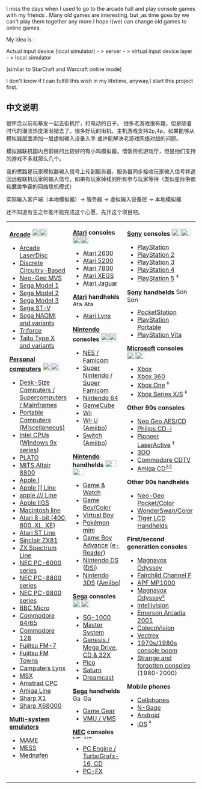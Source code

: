 I miss the days when I used to go to the arcade hall and play console games with my friends . Many old games are interesting, but ,as time goes by
we can't play them together any more.I hope I(we) can change old games to online games.

My idea is :

Actual input device (local simulator) - > server - > virtual input device layer - > local simulator

(similar to StarCraft and Warcraft online mode)

I don't know if I can fulfill this wish in my lifetime, anyway,I start this project first.

## 中文说明

很怀念以前和基友一起去街机厅，打电动的日子。 很多老游戏很有趣，但是随着时代的潮流热度渐渐褪去了。很多好玩的街机、主机游戏支持2p,4p。如果能够从模拟器层面添加一层虚拟输入设备入手
或许能解决老游戏网络对战的问题。

模拟器联机国内目前做的比较好的有小鸡模拟器，悟饭街机游戏厅，但是他们支持的游戏不多就那么几个。

我的思路是玩家模拟器输入信号上传到服务器，服务器同步接收玩家输入信号并返回远程联机玩家的输入信号，如果有玩家掉线则所有参与玩家等待（类似星际争霸和魔兽争霸的网络联机模式）

实际输入客户端（本地模拟器）-> 服务器 -> 虚拟输入设备层 -> 本地模拟器

还不知道有生之年能不能完成这个心愿，先开这个项目吧。


<table width="100%">

<tbody><tr valign="top">
<td width="33%">
<p><font size="3"><b><a href="https://emulation.gametechwiki.com/index.php/Arcade_emulators" title="Arcade emulators">Arcade</a></b></font> <a href="https://emulation.gametechwiki.com/index.php/File:PacmanGhost.png" class="image"><noscript><img alt="PacmanGhost.png" src="/https://emulation.gametechwiki.com/images/thumb/9/9a/PacmanGhost.png/20px-PacmanGhost.png" width="20" height="21"></noscript><img width="20" height="21" src="/https://emulation.gametechwiki.com/images/thumb/9/9a/PacmanGhost.png/20px-PacmanGhost.png" alt="PacmanGhost.png" style="width: 20px;height: 21px;" class="image-lazy-loaded"></a> 
</p>
<ul><li><a href="https://emulation.gametechwiki.com/index.php/Arcade_LaserDisc_emulators" title="Arcade LaserDisc emulators">Arcade LaserDisc</a></li>
<li><a href="https://emulation.gametechwiki.com/index.php/Discrete_Circuitry-Based_Arcade_Games" title="Discrete Circuitry-Based Arcade Games">Discrete Circuitry-Based</a></li>
<li><a href="https://emulation.gametechwiki.com/index.php/Neo_Geo_and_variants" title="Neo Geo and variants">Neo-Geo MVS</a></li>
<li><a href="https://emulation.gametechwiki.com/index.php/Sega_Model_1" title="Sega Model 1">Sega Model 1</a></li>
<li><a href="https://emulation.gametechwiki.com/index.php/Sega_Model_2" title="Sega Model 2">Sega Model 2</a></li>
<li><a href="https://emulation.gametechwiki.com/index.php/Sega_Model_3" title="Sega Model 3">Sega Model 3</a></li>
<li><a href="https://emulation.gametechwiki.com/index.php/Sega_Saturn_emulators" title="Sega Saturn emulators">Sega ST-V</a></li>
<li><a href="https://emulation.gametechwiki.com/index.php/Sega_NAOMI_and_variants" title="Sega NAOMI and variants">Sega NAOMI and variants</a></li>
<li><a href="https://emulation.gametechwiki.com/index.php/GameCube_emulators#Triforce" title="GameCube emulators">Triforce</a></li>
<li><a href="https://emulation.gametechwiki.com/index.php/Taito_Type_X_and_variants" title="Taito Type X and variants">Taito Type X and variants</a></li></ul>
<p><font size="3"><b><a href="https://emulation.gametechwiki.com/index.php/List_of_computers" title="List of computers">Personal computers</a></b></font> <a href="https://emulation.gametechwiki.com/index.php/File:Crt-monitor.png" class="image"><noscript><img alt="Crt-monitor.png" src="/https://emulation.gametechwiki.com/images/thumb/a/a5/Crt-monitor.png/22px-Crt-monitor.png" width="22" height="22"></noscript><img width="22" height="22" src="/https://emulation.gametechwiki.com/images/thumb/a/a5/Crt-monitor.png/22px-Crt-monitor.png" alt="Crt-monitor.png" style="width: 22px;height: 22px;" class="image-lazy-loaded"></a> 
</p>
<ul><li><a href="https://emulation.gametechwiki.com/index.php/Desk-Size_Computers_/_Supercomputers_/_Mainframes" title="Desk-Size Computers / Supercomputers / Mainframes">Desk-Size Computers / Supercomputers / Mainframes</a></li>
<li><a href="https://emulation.gametechwiki.com/index.php/Portable_Computers_(Miscellaneous)" title="Portable Computers (Miscellaneous)">Portable Computers (Miscellaneous)</a></li>
<li><a href="https://emulation.gametechwiki.com/index.php/Intel_CPUs" title="Intel CPUs">Intel CPUs</a> (<a href="https://emulation.gametechwiki.com/index.php/Windows_95/98/ME_emulators" title="Windows 95/98/ME emulators">Windows 9x series</a>)</li>
<li><a href="https://emulation.gametechwiki.com/index.php/PLATO_Computer_System" title="PLATO Computer System">PLATO</a></li>
<li><a href="https://emulation.gametechwiki.com/index.php/Altair_8800" title="Altair 8800">MITS Altair 8800</a></li>
<li><a href="https://emulation.gametechwiki.com/index.php/Apple_I_emulators" title="Apple I emulators">Apple I</a></li>
<li><a href="https://emulation.gametechwiki.com/index.php/Apple_II_Line" title="Apple II Line">Apple ][ Line</a></li>
<li><a href="https://emulation.gametechwiki.com/index.php/Apple_///_Line" title="Apple /// Line">apple /// Line</a></li>
<li><a href="https://emulation.gametechwiki.com/index.php/Apple_IIGS_emulators" title="Apple IIGS emulators">Apple IIGS</a></li>
<li><a href="https://emulation.gametechwiki.com/index.php/Macintosh_line" title="Macintosh line">Macintosh line</a></li>
<li><a href="https://emulation.gametechwiki.com/index.php/Atari_8-bit" title="Atari 8-bit">Atari 8-bit (400, 800, XL, XE)</a></li>
<li><a href="https://emulation.gametechwiki.com/index.php/Atari_ST_Line" title="Atari ST Line">Atari ST Line</a></li>
<li><a href="https://emulation.gametechwiki.com/index.php/Sinclair_ZX81_emulators" title="Sinclair ZX81 emulators">Sinclair ZX81</a></li>
<li><a href="https://emulation.gametechwiki.com/index.php/ZX_Spectrum_Line" title="ZX Spectrum Line">ZX Spectrum Line</a></li>
<li><a href="https://emulation.gametechwiki.com/index.php/NEC_PC-6000_series" title="NEC PC-6000 series">NEC PC-6000 series</a></li>
<li><a href="https://emulation.gametechwiki.com/index.php/NEC_PC-8800_series" title="NEC PC-8800 series">NEC PC-8800 series</a></li>
<li><a href="https://emulation.gametechwiki.com/index.php/NEC_PC-9800_series" title="NEC PC-9800 series">NEC PC-9800 series</a></li>
<li><a href="https://emulation.gametechwiki.com/index.php/BBC_Micro_emulators" title="BBC Micro emulators">BBC Micro</a></li>
<li><a href="https://emulation.gametechwiki.com/index.php/Commodore_64_emulators" title="Commodore 64 emulators">Commodore 64/65</a></li>
<li><a href="https://emulation.gametechwiki.com/index.php/Commodore_128_emulators" title="Commodore 128 emulators">Commodore 128</a></li>
<li><a href="https://emulation.gametechwiki.com/index.php/Fujitsu_FM-7_emulators" title="Fujitsu FM-7 emulators">Fujitsu FM-7</a></li>
<li><a href="https://emulation.gametechwiki.com/index.php/FM_Towns_emulators" title="FM Towns emulators">Fujitsu FM Towns</a></li>
<li><a href="https://emulation.gametechwiki.com/index.php/Camputers_Lynx_emulators" title="Camputers Lynx emulators">Camputers Lynx</a></li>
<li><a href="https://emulation.gametechwiki.com/index.php/MSX_emulators" title="MSX emulators">MSX</a></li>
<li><a href="https://emulation.gametechwiki.com/index.php/Amstrad_CPC_emulators" title="Amstrad CPC emulators">Amstrad CPC</a></li>
<li><a href="https://emulation.gametechwiki.com/index.php/Amiga_Line" title="Amiga Line">Amiga Line</a></li>
<li><a href="https://emulation.gametechwiki.com/index.php/Sharp_X1_emulators" title="Sharp X1 emulators">Sharp X1</a></li>
<li><a href="https://emulation.gametechwiki.com/index.php/Sharp_X68000_emulators" title="Sharp X68000 emulators">Sharp X68000</a></li></ul>
<p><font size="3"><b><a href="https://emulation.gametechwiki.com/index.php/Multi-system_emulators" title="Multi-system emulators">Multi-system emulators</a></b></font>
</p>
<ul><li><a href="https://emulation.gametechwiki.com/index.php/MAME" title="MAME">MAME</a></li>
<li><a href="https://emulation.gametechwiki.com/index.php/MESS" title="MESS">MESS</a></li>
<li><a href="https://emulation.gametechwiki.com/index.php/Mednafen" title="Mednafen">Mednafen</a></li></ul>
</td>
<td width="33%">
<p><font size="3"><b><a href="https://emulation.gametechwiki.com/index.php/Atari" title="Atari">Atari</a> consoles</b></font> <a href="https://emulation.gametechwiki.com/index.php/File:Atari_logo.png" class="image"><noscript><img alt="Atari logo.png" src="/https://emulation.gametechwiki.com/images/thumb/0/0e/Atari_logo.png/21px-Atari_logo.png" width="21" height="19"></noscript><img width="21" height="19" src="/https://emulation.gametechwiki.com/images/thumb/0/0e/Atari_logo.png/21px-Atari_logo.png" alt="Atari logo.png" style="width: 21px;height: 19px;" class="image-lazy-loaded"></a>
</p>
<ul><li><a href="https://emulation.gametechwiki.com/index.php/Atari_2600_emulators" title="Atari 2600 emulators">Atari 2600</a></li>
<li><a href="https://emulation.gametechwiki.com/index.php/Atari_5200_emulators" title="Atari 5200 emulators">Atari 5200</a></li>
<li><a href="https://emulation.gametechwiki.com/index.php/Atari_7800_emulators" title="Atari 7800 emulators">Atari 7800</a></li>
<li><a href="https://emulation.gametechwiki.com/index.php/Atari_8-bit#Atari_XEGS" title="Atari 8-bit">Atari XEGS</a></li>
<li><a href="https://emulation.gametechwiki.com/index.php/Atari_Jaguar_emulators" title="Atari Jaguar emulators">Atari Jaguar</a></li></ul>
<p><font size="3"><b><a href="https://emulation.gametechwiki.com/index.php/Atari" title="Atari">Atari</a> handhelds</b></font> <a href="https://emulation.gametechwiki.com/index.php/File:Atari-Lynx-I-Handheld.png" class="image"><noscript><img alt="Atari-Lynx-I-Handheld.png" src="/https://emulation.gametechwiki.com/images/thumb/e/eb/Atari-Lynx-I-Handheld.png/30px-Atari-Lynx-I-Handheld.png" width="30" height="15"></noscript><img width="30" height="15" src="/https://emulation.gametechwiki.com/images/thumb/e/eb/Atari-Lynx-I-Handheld.png/30px-Atari-Lynx-I-Handheld.png" alt="Atari-Lynx-I-Handheld.png" style="width: 30px;height: 15px;" class="image-lazy-loaded"></a>
</p>
<ul><li><a href="https://emulation.gametechwiki.com/index.php/Atari_Lynx_emulators" title="Atari Lynx emulators">Atari Lynx</a></li></ul>
<p><font size="3"><b><a href="https://emulation.gametechwiki.com/index.php/Nintendo" title="Nintendo">Nintendo</a> consoles</b></font> <a href="https://emulation.gametechwiki.com/index.php/File:N64_logo.png" class="image"><noscript><img alt="N64 logo.png" src="/https://emulation.gametechwiki.com/images/thumb/c/c5/N64_logo.png/21px-N64_logo.png" width="21" height="22"></noscript><img width="21" height="22" src="/https://emulation.gametechwiki.com/images/thumb/c/c5/N64_logo.png/21px-N64_logo.png" alt="N64 logo.png" style="width: 21px;height: 22px;" class="image-lazy-loaded"></a> 
</p>
<ul><li><a href="https://emulation.gametechwiki.com/index.php/Nintendo_Entertainment_System_emulators" title="Nintendo Entertainment System emulators">NES / Famicom</a></li>
<li><a href="https://emulation.gametechwiki.com/index.php/Super_Nintendo_emulators" title="Super Nintendo emulators">Super Nintendo / Super Famicom</a></li>
<li><a href="https://emulation.gametechwiki.com/index.php/Nintendo_64_emulators" title="Nintendo 64 emulators">Nintendo 64</a></li>
<li><a href="https://emulation.gametechwiki.com/index.php/GameCube_emulators" title="GameCube emulators">GameCube</a></li>
<li><a href="https://emulation.gametechwiki.com/index.php/Wii_emulators" title="Wii emulators">Wii</a></li>
<li><a href="https://emulation.gametechwiki.com/index.php/Wii_U_emulators" title="Wii U emulators">Wii U</a> (<a href="https://emulation.gametechwiki.com/index.php/Amiibo" title="Amiibo">Amiibo</a>)</li>
<li><a href="https://emulation.gametechwiki.com/index.php/Nintendo_Switch_emulators" title="Nintendo Switch emulators">Switch</a> (<a href="https://emulation.gametechwiki.com/index.php/Amiibo" title="Amiibo">Amiibo</a>)</li></ul>
<p><font size="3"><b><a href="https://emulation.gametechwiki.com/index.php/Nintendo" title="Nintendo">Nintendo</a> handhelds</b></font> <a href="https://emulation.gametechwiki.com/index.php/File:Gameboy_Advance.png" class="image"><noscript><img alt="Gameboy Advance.png" src="/https://emulation.gametechwiki.com/images/thumb/6/68/Gameboy_Advance.png/30px-Gameboy_Advance.png" width="30" height="18"></noscript><img width="30" height="18" src="/https://emulation.gametechwiki.com/images/thumb/6/68/Gameboy_Advance.png/30px-Gameboy_Advance.png" alt="Gameboy Advance.png" style="width: 30px;height: 18px;" class="image-lazy-loaded"></a> 
</p>
<ul><li><a href="https://emulation.gametechwiki.com/index.php/Game_%26_Watch" title="Game &amp; Watch">Game &amp; Watch</a></li>
<li><a href="https://emulation.gametechwiki.com/index.php/Game_Boy/Game_Boy_Color_emulators" title="Game Boy/Game Boy Color emulators">Game Boy/Color</a></li>
<li><a href="https://emulation.gametechwiki.com/index.php/Virtual_Boy_emulators" title="Virtual Boy emulators">Virtual Boy</a></li>
<li><a href="https://emulation.gametechwiki.com/index.php/Pok%C3%A9mon_mini_emulators" title="Pokémon mini emulators">Pokémon mini</a></li>
<li><a href="https://emulation.gametechwiki.com/index.php/Game_Boy_Advance_emulators" title="Game Boy Advance emulators">Game Boy Advance</a> (<a href="https://emulation.gametechwiki.com/index.php/GBA_e-Reader_emulators" title="GBA e-Reader emulators">e-Reader</a>)</li>
<li><a href="https://emulation.gametechwiki.com/index.php/Nintendo_DS_emulators" title="Nintendo DS emulators">Nintendo DS</a> (<a href="https://emulation.gametechwiki.com/index.php/Nintendo_DSi_emulators" title="Nintendo DSi emulators">DSi</a>)</li>
<li><a href="https://emulation.gametechwiki.com/index.php/Nintendo_3DS_emulators" title="Nintendo 3DS emulators">Nintendo 3DS</a> (<a href="https://emulation.gametechwiki.com/index.php/Amiibo" title="Amiibo">Amiibo</a>)</li></ul>
<p><font size="3"><b><a href="https://emulation.gametechwiki.com/index.php/Sega" title="Sega">Sega</a> consoles</b></font> <a href="https://emulation.gametechwiki.com/index.php/Category:Sega_consoles" title="Category:Sega consoles"><noscript><img alt="Dreamcast logo.png" src="/https://emulation.gametechwiki.com/images/thumb/4/48/Dreamcast_logo.png/23px-Dreamcast_logo.png" width="23" height="20"></noscript><img width="23" height="20" src="/https://emulation.gametechwiki.com/images/thumb/4/48/Dreamcast_logo.png/23px-Dreamcast_logo.png" alt="Dreamcast logo.png" style="width: 23px;height: 20px;" class="image-lazy-loaded"></a>
</p>
<ul><li><a href="https://emulation.gametechwiki.com/index.php/SG-1000_emulators" title="SG-1000 emulators">SG-1000</a></li>
<li><a href="https://emulation.gametechwiki.com/index.php/Master_System_emulators" title="Master System emulators">Master System</a></li>
<li><a href="https://emulation.gametechwiki.com/index.php/Sega_Genesis_emulators" title="Sega Genesis emulators">Genesis / Mega Drive, CD &amp; 32X</a></li>
<li><a href="https://emulation.gametechwiki.com/index.php/Sega_Pico" title="Sega Pico">Pico</a></li>
<li><a href="https://emulation.gametechwiki.com/index.php/Sega_Saturn_emulators" title="Sega Saturn emulators">Saturn</a></li>
<li><a href="https://emulation.gametechwiki.com/index.php/Sega_Dreamcast_emulators" title="Sega Dreamcast emulators">Dreamcast</a></li></ul>
<p><font size="3"><b><a href="https://emulation.gametechwiki.com/index.php/Sega" title="Sega">Sega</a> handhelds</b></font> <a href="https://emulation.gametechwiki.com/index.php/File:Game_Gear.png" class="image"><noscript><img alt="Game Gear.png" src="/https://emulation.gametechwiki.com/images/thumb/4/48/Game_Gear.png/28px-Game_Gear.png" width="28" height="17"></noscript><img width="28" height="17" src="/https://emulation.gametechwiki.com/images/thumb/4/48/Game_Gear.png/28px-Game_Gear.png" alt="Game Gear.png" style="width: 28px;height: 17px;" class="image-lazy-loaded"></a> 
</p>
<ul><li><a href="https://emulation.gametechwiki.com/index.php/Master_System_emulators" title="Master System emulators">Game Gear</a></li>
<li><a href="https://emulation.gametechwiki.com/index.php/Sega_VMU_emulators" title="Sega VMU emulators">VMU / VMS</a></li></ul>
<p><font size="3"><b><a href="https://emulation.gametechwiki.com/index.php/NEC" title="NEC">NEC</a> consoles</b></font> <a href="https://emulation.gametechwiki.com/index.php/File:NEC.png" class="image"><noscript><img alt="NEC.png" src="/https://emulation.gametechwiki.com/images/thumb/0/0e/NEC.png/30px-NEC.png" width="30" height="8"></noscript><img width="30" height="8" src="/https://emulation.gametechwiki.com/images/thumb/0/0e/NEC.png/30px-NEC.png" alt="NEC.png" style="width: 30px;height: 8px;" class="image-lazy-loaded"></a>
</p>
<ul><li><a href="https://emulation.gametechwiki.com/index.php/PC_Engine_(TurboGrafx-16)_emulators" title="PC Engine (TurboGrafx-16) emulators">PC Engine / TurboGrafx-16, CD</a></li>
<li><a href="https://emulation.gametechwiki.com/index.php/PC-FX_emulators" title="PC-FX emulators">PC-FX</a></li></ul>
</td>
<td width="33%">
<p><font size="3"><b><a href="https://emulation.gametechwiki.com/index.php/Sony" title="Sony">Sony</a> consoles</b></font> <a href="https://emulation.gametechwiki.com/index.php/File:Playstation_logo.png" class="image"><noscript><img alt="Playstation logo.png" src="/https://emulation.gametechwiki.com/images/thumb/9/90/Playstation_logo.png/25px-Playstation_logo.png" width="25" height="19"></noscript><img width="25" height="19" src="/https://emulation.gametechwiki.com/images/thumb/9/90/Playstation_logo.png/25px-Playstation_logo.png" alt="Playstation logo.png" style="width: 25px;height: 19px;" class="image-lazy-loaded"></a>
</p>
<ul><li><a href="https://emulation.gametechwiki.com/index.php/PlayStation_emulators" title="PlayStation emulators">PlayStation</a></li>
<li><a href="https://emulation.gametechwiki.com/index.php/PlayStation_2_emulators" title="PlayStation 2 emulators">PlayStation 2</a></li>
<li><a href="https://emulation.gametechwiki.com/index.php/PlayStation_3_emulators" title="PlayStation 3 emulators">PlayStation 3</a></li>
<li><a href="https://emulation.gametechwiki.com/index.php/PlayStation_4_emulators" title="PlayStation 4 emulators">PlayStation 4</a></li>
<li><span title="No Playable Emulators"><a href="https://emulation.gametechwiki.com/index.php/PlayStation_5" title="PlayStation 5">PlayStation 5</a> <sup>‡</sup></span></li></ul>
<p><font size="3"><b><a href="https://emulation.gametechwiki.com/index.php/Sony" title="Sony">Sony</a> handhelds</b></font> <a href="https://emulation.gametechwiki.com/index.php/File:Sony-PSP.png" class="image"><noscript><img alt="Sony-PSP.png" src="/https://emulation.gametechwiki.com/images/thumb/8/8b/Sony-PSP.png/30px-Sony-PSP.png" width="30" height="17"></noscript><img width="30" height="17" src="/https://emulation.gametechwiki.com/images/thumb/8/8b/Sony-PSP.png/30px-Sony-PSP.png" alt="Sony-PSP.png" style="width: 30px;height: 17px;" class="image-lazy-loaded"></a>
</p>
<ul><li><a href="https://emulation.gametechwiki.com/index.php/PocketStation_emulators" title="PocketStation emulators">PocketStation</a></li>
<li><a href="https://emulation.gametechwiki.com/index.php/PlayStation_Portable_emulators" title="PlayStation Portable emulators">PlayStation Portable</a></li>
<li><a href="https://emulation.gametechwiki.com/index.php/PlayStation_Vita_emulators" title="PlayStation Vita emulators">PlayStation Vita</a></li></ul>
<p><font size="3"><b><a href="https://emulation.gametechwiki.com/index.php/Microsoft" title="Microsoft">Microsoft</a> consoles</b></font> <a href="https://emulation.gametechwiki.com/index.php/File:Xbox_logo.png" class="image"><noscript><img alt="Xbox logo.png" src="/https://emulation.gametechwiki.com/images/thumb/6/66/Xbox_logo.png/23px-Xbox_logo.png" width="23" height="19"></noscript><img width="23" height="19" src="/https://emulation.gametechwiki.com/images/thumb/6/66/Xbox_logo.png/23px-Xbox_logo.png" alt="Xbox logo.png" style="width: 23px;height: 19px;" class="image-lazy-loaded"></a>
</p>
<ul><li><a href="https://emulation.gametechwiki.com/index.php/Xbox_emulators" title="Xbox emulators">Xbox</a></li>
<li><a href="https://emulation.gametechwiki.com/index.php/Xbox_360_emulators" title="Xbox 360 emulators">Xbox 360</a></li>
<li><span title="No Playable Emulators"><a href="https://emulation.gametechwiki.com/index.php/Xbox_One_emulators" title="Xbox One emulators">Xbox One</a> <sup>‡</sup></span></li>
<li><span title="No Playable Emulators"><a href="https://emulation.gametechwiki.com/index.php/Xbox_Series_X_and_Series_S" title="Xbox Series X and Series S">Xbox Series X/S</a> <sup>‡</sup></span></li></ul>
<p><font size="3"><b>Other 90s consoles</b></font>
</p>
<ul><li><a href="https://emulation.gametechwiki.com/index.php/Neo_Geo_and_variants" title="Neo Geo and variants">Neo Geo AES/CD</a></li>
<li><a href="https://emulation.gametechwiki.com/index.php/Philips_CD-i_emulators" title="Philips CD-i emulators">Philips CD-i</a></li>
<li><span title="No Playable Emulators"><a href="https://emulation.gametechwiki.com/index.php/Pioneer_LaserActive" title="Pioneer LaserActive">Pioneer LaserActive</a> <sup>‡</sup></span></li>
<li><a href="https://emulation.gametechwiki.com/index.php/3DO_emulators" title="3DO emulators">3DO</a></li>
<li><a href="https://emulation.gametechwiki.com/index.php/Amiga_Line#Commodore_CDTV" title="Amiga Line">Commodore CDTV</a></li>
<li><a href="https://emulation.gametechwiki.com/index.php/Amiga_Line#Amiga_CD32" title="Amiga Line">Amiga CD<sup>32</sup></a></li></ul>
<p><font size="3"><b>Other 90s handhelds</b></font>
</p>
<ul><li><a href="https://emulation.gametechwiki.com/index.php/Neo_Geo_Pocket_emulators" title="Neo Geo Pocket emulators">Neo-Geo Pocket/Color</a></li>
<li><a href="https://emulation.gametechwiki.com/index.php/WonderSwan_emulators" title="WonderSwan emulators">WonderSwan/Color</a></li>
<li><a href="https://emulation.gametechwiki.com/index.php/Tiger_LCD_Handhelds" title="Tiger LCD Handhelds">Tiger LCD Handhelds</a></li></ul>
<p><font size="3"><b>First/second generation consoles</b></font>
</p>
<ul><li><a href="https://emulation.gametechwiki.com/index.php/Magnavox_Odyssey_emulators" title="Magnavox Odyssey emulators">Magnavox Odyssey</a></li>
<li><a href="https://emulation.gametechwiki.com/index.php/Fairchild_Channel_F_emulators" title="Fairchild Channel F emulators">Fairchild Channel F</a></li>
<li><a href="https://emulation.gametechwiki.com/index.php/APF_MP1000_emulators" title="APF MP1000 emulators">APF MP1000</a></li>
<li><a href="https://emulation.gametechwiki.com/index.php/Magnavox_Odyssey%C2%B2_emulators" title="Magnavox Odyssey² emulators">Magnavox Odyssey²</a></li>
<li><a href="https://emulation.gametechwiki.com/index.php/Intellivision_emulators" title="Intellivision emulators">Intellivision</a></li>
<li><a href="https://emulation.gametechwiki.com/index.php/Emerson_Arcadia_2001_emulators" title="Emerson Arcadia 2001 emulators">Emerson Arcadia 2001</a></li>
<li><a href="https://emulation.gametechwiki.com/index.php/ColecoVision_emulators" title="ColecoVision emulators">ColecoVision</a></li>
<li><a href="https://emulation.gametechwiki.com/index.php/Vectrex_emulators" title="Vectrex emulators">Vectrex</a></li>
<li><a href="https://emulation.gametechwiki.com/index.php/First_and_Second_Generations_of_video_game_consoles" title="First and Second Generations of video game consoles">1970s/1980s console boom</a></li>
<li><a href="https://emulation.gametechwiki.com/index.php/Strange_and_Forgotten_Console_emulators" title="Strange and Forgotten Console emulators">Strange and forgotten consoles</a> (1980-2000)</li></ul>
<p><font size="3"><b>Mobile phones</b></font>
</p>
<ul><li><a href="https://emulation.gametechwiki.com/index.php/Cellphone_emulators" title="Cellphone emulators">Cellphones</a></li>
<li><a href="https://emulation.gametechwiki.com/index.php/Cellphone_emulators#Symbian_and_N-Gage_.28Nokia.29" title="Cellphone emulators">N-Gage</a></li>
<li><a href="https://emulation.gametechwiki.com/index.php/Android_emulators" title="Android emulators">Android</a></li>
<li><span title="No Playable Emulators"><a href="https://emulation.gametechwiki.com/index.php/IOS_emulators" title="IOS emulators">iOS</a> <sup>‡</sup></span></li></ul>
</td></tr></tbody></table>
